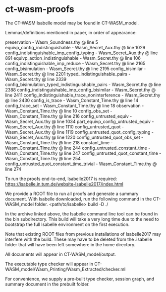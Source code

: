 # ct-wasm-proofs

The CT-WASM Isabelle model may be found in CT-WASM_model.

Lemmas/definitions mentioned in paper, in order of appearance:

preservation - Wasm_Soundness.thy @ line 5
equivp_config_indistinguishable - Wasm_Secret_Aux.thy @ line 1029
config_indistinguishable_imp_config_typing - Wasm_Secret_Aux.thy @ line 891
equivp_action_indistinguishable - Wasm_Secret.thy @ line 106
config_indistinguishable_imp_reduce - Wasm_Secret.thy @ line 2165
config_bisimulation - Wasm_Secret.thy @ line 2195
config_bisimilar - Wasm_Secret.thy @ line 2201
typed_indistinguishable_pairs - Wasm_Secret.thy @ line 2339
config_bisimulation_typed_indistinguishable_pairs - Wasm_Secret.thy @ line 2388
config_indistinguishable_imp_config_bisimilar - Wasm_Secret.thy @ line 2411
config_indistinguishable_trace_noninterference - Wasm_Secret.thy @ line 2430
config_is_trace - Wasm_Constant_Time.thy @ line 14
config_trace_set - Wasm_Constant_Time.thy @ line 18
observation - Wasm_Constant_Time.thy @ line 10
config_obs_set - Wasm_Constant_Time.thy @ line 216
config_untrusted_equiv - Wasm_Secret_Aux.thy @ line 1034
part_equivp_config_untrusted_equiv - Wasm_Secret_Aux.thy @ line 1110
config_untrusted_quot - Wasm_Secret_Aux.thy @ line 1119
config_untrusted_quot_config_typing - Wasm_Secret_Aux.thy @ line 1220
config_untrusted_quot_obs_set - Wasm_Constant_Time.thy @ line 218
constant_time - Wasm_Constant_Time.thy @ line 244
config_untrusted_constant_time - Wasm_Constant_Time.thy @ line 247
config_untrusted_quot_constant_time - Wasm_Constant_Time.thy @ line 254
config_untrusted_quot_constant_time_trivial - Wasm_Constant_Time.thy @ line 274

To run the proofs end-to-end, Isabelle2017 is required:
https://isabelle.in.tum.de/website-Isabelle2017/index.html

We provide a ROOT file to run all proofs and generate a summary document.
With Isabelle downloaded, run the following command in the CT-WASM_model
folder.
<path/to/isabelle> build -D ./

In the archive linked above, the Isabelle command line tool can be found in the
bin subdirectory. This build will take a very long time due to the need to
bootstrap the full Isabelle environment on the first execution.

Note that existing ROOT files from previous installations of Isabelle2017 may
interfere with the build. These may have to be deleted from the .isabelle
folder that will have been left somewhere in the home directory.

All documents will appear in CT-WASM_model/output.

The executable type checker will appear in
CT-WASM_model/Wasm_Printing/Wasm_Extracted/checker.ml

For convenience, we supply a pre-built type checker, session graph, and summary
document in the prebuilt folder.
